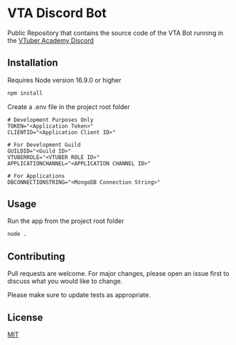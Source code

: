# VTA Discord Bot

Public Repository that contains the source code of the VTA Bot running in the [VTuber Academy Discord](https://discord.gg/vta)

## Installation

Requires Node version 16.9.0 or higher

```bash
npm install
```

Create a .env file in the project root folder

```env
# Development Purposes Only
TOKEN="<Application Token>"
CLIENTID="<Application Client ID>"

# For Development Guild
GUILDID="<Guild ID>"
VTUBERROLE="<VTUBER ROLE ID>"
APPLICATIONCHANNEL="<APPLICATION CHANNEL ID>"

# For Applications
DBCONNECTIONSTRING="<MongoDB Connection String>"
```

## Usage

Run the app from the project root folder
```bash
node .
```

## Contributing

Pull requests are welcome. For major changes, please open an issue first
to discuss what you would like to change.

Please make sure to update tests as appropriate.

## License

[MIT](https://choosealicense.com/licenses/mit/)
